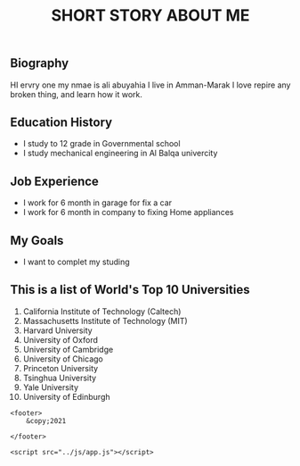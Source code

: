 <!DOCTYPE html>
<html lang="en">
<head>
    <title>class02</title>
    <link rel="stylesheet" href="../css/style.css">
</head>
<body>
    <header>
        <h1>
            SHORT STORY ABOUT ME 
        </h1>
    </header> 
    <main>
        <h2>
            Biography
        </h2>
        <p>
            HI ervry one my nmae is ali abuyahia I live in Amman-Marak I love repire any broken thing, and learn how it work.
        </p> 
        <h2>
            Education History
        </h2> 
        <ul>
            <li>I study to 12 grade in Governmental school</li>
            <li>I study mechanical engineering in Al Balqa univercity</li>
        </ul>
        <h2>
            Job Experience
        </h2>
        <ul>
            <li>I work for 6 month in garage for fix a car</li>
            <li>I work for 6 month in company to fixing Home appliances</li>
        </ul>
        <h2>
            My Goals
        </h2>
        <ul>
            <li>
                I want to complet my studing
            </li>
        </ul>
        <h2>
            This is a list of World's Top 10 Universities
        </h2>
        <ol>
            <li> California Institute of Technology (Caltech)  </li>
            <li>  Massachusetts Institute of Technology (MIT) </li>
            <li> Harvard University  </li>
            <li> University of Oxford  </li>
            <li>  University of Cambridge </li>
            <li>  University of Chicago </li>
            <li>  Princeton University </li>
            <li> Tsinghua University  </li>
            <li> Yale University  </li>
            <li> University of Edinburgh  </li>
        </ol>


    <footer>
        &copy;2021

    </footer>

    <script src="../js/app.js"></script>

</body>
</html>
